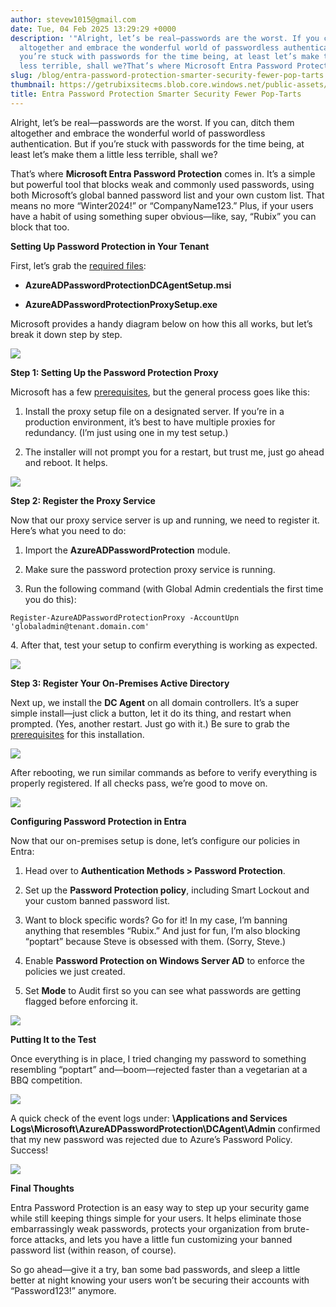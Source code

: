 ```yaml
---
author: stevew1015@gmail.com
date: Tue, 04 Feb 2025 13:29:29 +0000
description: '"Alright, let’s be real—passwords are the worst. If you can, ditch them
  altogether and embrace the wonderful world of passwordless authentication. But if
  you’re stuck with passwords for the time being, at least let’s make them a little
  less terrible, shall we?That’s where Microsoft Entra Password Protection comes"'
slug: /blog/entra-password-protection-smarter-security-fewer-pop-tarts
thumbnail: https://getrubixsitecms.blob.core.windows.net/public-assets/content/v1/logo512.png
title: Entra Password Protection Smarter Security Fewer Pop-Tarts
---
```


Alright, let’s be real—passwords are the worst. If you can, ditch them altogether and embrace the wonderful world of passwordless authentication. But if you’re stuck with passwords for the time being, at least let’s make them a little less terrible, shall we?

That’s where **Microsoft Entra Password Protection** comes in. It’s a simple but powerful tool that blocks weak and commonly used passwords, using both Microsoft’s global banned password list and your own custom list. That means no more “Winter2024!” or “CompanyName123.” Plus, if your users have a habit of using something super obvious—like, say, “Rubix” you can block that too.

**Setting Up Password Protection in Your Tenant**

First, let’s grab the [required files](https://www.microsoft.com/en-us/download/details.aspx?id=57071):

-   **AzureADPasswordProtectionDCAgentSetup.msi**
    
-   **AzureADPasswordProtectionProxySetup.exe**
    

Microsoft provides a handy diagram below on how this all works, but let’s break it down step by step.

![](https://getrubixsitecms.blob.core.windows.net/public-assets/content/v1/5dd365a31aa1fd743bc30b8e/5d2c3f41-b0a1-4a62-9f04-8ee684768d65/blog1.png)

**Step 1: Setting Up the Password Protection Proxy**

Microsoft has a few [prerequisites](https://learn.microsoft.com/en-us/entra/identity/authentication/howto-password-ban-bad-on-premises-deploy#microsoft-entra-password-protection-proxy-service), but the general process goes like this:

1.  Install the proxy setup file on a designated server. If you’re in a production environment, it’s best to have multiple proxies for redundancy. (I’m just using one in my test setup.)
    
2.  The installer will not prompt you for a restart, but trust me, just go ahead and reboot. It helps.
    

![](https://getrubixsitecms.blob.core.windows.net/public-assets/content/v1/5dd365a31aa1fd743bc30b8e/f5007b32-1225-493d-b7b5-6d7591ecd00c/blog2.png)

**Step 2: Register the Proxy Service**

Now that our proxy service server is up and running, we need to register it. Here’s what you need to do:

1.  Import the **AzureADPasswordProtection** module.
    
2.  Make sure the password protection proxy service is running.
    
3.  Run the following command (with Global Admin credentials the first time you do this):
    

```
Register-AzureADPasswordProtectionProxy -AccountUpn 'globaladmin@tenant.domain.com'
```

4. After that, test your setup to confirm everything is working as expected.

![](https://getrubixsitecms.blob.core.windows.net/public-assets/content/v1/5dd365a31aa1fd743bc30b8e/1326f84b-4d2c-4fd6-b4b0-8ffd3bb5afd4/bog3.png)

**Step 3: Register Your On-Premises Active Directory**

Next up, we install the **DC Agent** on all domain controllers. It’s a super simple install—just click a button, let it do its thing, and restart when prompted. (Yes, another restart. Just go with it.) Be sure to grab the [prerequisites](https://learn.microsoft.com/en-us/entra/identity/authentication/howto-password-ban-bad-on-premises-deploy#microsoft-entra-password-protection-dc-agent) for this installation.

![](https://getrubixsitecms.blob.core.windows.net/public-assets/content/v1/5dd365a31aa1fd743bc30b8e/8e685e22-fb98-46e2-84c6-81f9c9d2e4d9/blog4.png)

After rebooting, we run similar commands as before to verify everything is properly registered. If all checks pass, we’re good to move on.

![](https://getrubixsitecms.blob.core.windows.net/public-assets/content/v1/5dd365a31aa1fd743bc30b8e/07908292-1c9d-40a8-b77e-9b433aa32d94/blog5.png)

**Configuring Password Protection in Entra**

Now that our on-premises setup is done, let’s configure our policies in Entra:

1.  Head over to **Authentication Methods > Password Protection**.
    
2.  Set up the **Password Protection policy**, including Smart Lockout and your custom banned password list.
    
3.  Want to block specific words? Go for it! In my case, I’m banning anything that resembles “Rubix.” And just for fun, I’m also blocking “poptart” because Steve is obsessed with them. (Sorry, Steve.)
    
4.  Enable **Password Protection on Windows Server AD** to enforce the policies we just created.
    
5.  Set **Mode** to Audit first so you can see what passwords are getting flagged before enforcing it.
    

![](https://getrubixsitecms.blob.core.windows.net/public-assets/content/v1/5dd365a31aa1fd743bc30b8e/8f22172f-4fb7-4c45-b02a-2538bbeda3b7/blog6.png)

**Putting It to the Test**

Once everything is in place, I tried changing my password to something resembling “poptart” and—boom—rejected faster than a vegetarian at a BBQ competition.

![](https://getrubixsitecms.blob.core.windows.net/public-assets/content/v1/5dd365a31aa1fd743bc30b8e/83b2ed91-7152-4eff-a071-d65a7d048888/blog7.png)

A quick check of the event logs under: **\\Applications and Services Logs\\Microsoft\\AzureADPasswordProtection\\DCAgent\\Admin** confirmed that my new password was rejected due to Azure’s Password Policy. Success!

![](https://getrubixsitecms.blob.core.windows.net/public-assets/content/v1/5dd365a31aa1fd743bc30b8e/03ebde3e-aea3-4c11-9581-4f16cedf2e83/Screenshot+2025-02-04+090904.jpg)

**Final Thoughts**

Entra Password Protection is an easy way to step up your security game while still keeping things simple for your users. It helps eliminate those embarrassingly weak passwords, protects your organization from brute-force attacks, and lets you have a little fun customizing your banned password list (within reason, of course).

So go ahead—give it a try, ban some bad passwords, and sleep a little better at night knowing your users won’t be securing their accounts with “Password123!” anymore.